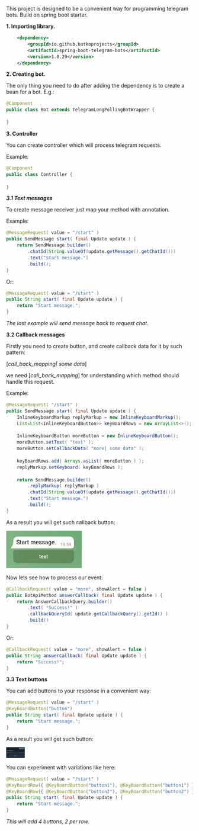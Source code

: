 This project is designed to be a convenient way for programming telegram bots.
Build on spring boot starter.

**1. Importing library.**

```xml
    <dependency>
        <groupId>io.github.butkoprojects</groupId>
        <artifactId>spring-boot-telegram-bots</artifactId>
        <version>1.0.29</version>
    </dependency>
```

**2. Creating bot.** 

The only thing you need to do after adding the dependency is to create a bean for a bot. E.g.:

```java
@Component
public class Bot extends TelegramLongPollingBotWrapper {

}
```

**3. Controller**

You can create controller which will process telegram requests.

Example:
```java
@Component
public class Controller {

}
```

_**3.1 Text messages**_

To create message receiver just map your method with annotation.

Example:
```java
@MessageRequest( value = "/start" )
public SendMessage start( final Update update ) {
    return SendMessage.builder()
        .chatId(String.valueOf(update.getMessage().getChatId()))
        .text("Start message.")
        .build();
}
```
Or:
```java
@MessageRequest( value = "/start" )
public String start( final Update update ) {
    return "Start message.";
}
```
_The last example will send message back to request chat._

**3.2 Callback messages**

Firstly you need to create button, and create callback data for it by such pattern:

[_call_back_mapping| some data_]

we need [_call_back_mapping_] for understanding which method should handle this request.

Example:

```java
@MessageRequest( "/start" )
public SendMessage start( final Update update ) {
    InlineKeyboardMarkup replyMarkup = new InlineKeyboardMarkup();
    List<List<InlineKeyboardButton>> keyBoardRows = new ArrayList<>();

    InlineKeyboardButton moreButton = new InlineKeyboardButton();
    moreButton.setText( "text" );
    moreButton.setCallbackData( "more| some data" );
        
    keyBoardRows.add( Arrays.asList( moreButton ) );
    replyMarkup.setKeyboard( keyBoardRows );
        
    return SendMessage.builder()
        .replyMarkup( replyMarkup )
        .chatId(String.valueOf(update.getMessage().getChatId()))
        .text("Start message.")
        .build();
}
```

As a result you will get such callback button:

![plot](callback1.png)

Now lets see how to process our event:

```java
@CallbackRequest( value = "more", showAlert = false )
public BotApiMethod answerCallback( final Update update ) {
    return AnswerCallbackQuery.builder()
        .text( "Success!" )
        .callbackQueryId( update.getCallbackQuery().getId() )
        .build()
}
```

Or:

```java
@CallbackRequest( value = "more", showAlert = false )
public String answerCallback( final Update update ) {
    return "Success!";
}
```

**3.3 Text buttons**

You can add buttons to your response in a convenient way:

```java
@MessageRequest( value = "/start" )
@KeyBoardButton("button")
public String start( final Update update ) {
    return "Start message.";
}
```

As a result you will get such button:

<img src="button1.png" alt="button" width="10%"/>

You can experiment with variations like here:

```java
@MessageRequest( value = "/start" )
@KeyBoardRow({ @KeyBoardButton("button1"), @KeyBoardButton("button1") })
@KeyBoardRow({ @KeyBoardButton("button2"), @KeyBoardButton("button2") })
public String start( final Update update ) {
    return "Start message.";
}
```

_This will add 4 buttons, 2 per row._